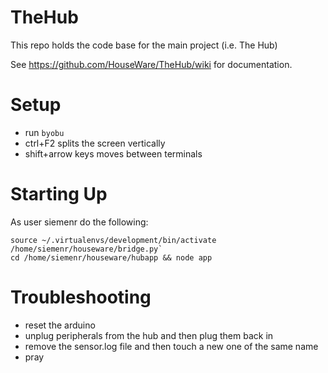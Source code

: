 TheHub
======

This repo holds the code base for the main project (i.e. The Hub)

See https://github.com/HouseWare/TheHub/wiki for documentation.

Setup
=====

* run `byobu`
* ctrl+F2 splits the screen vertically
* shift+arrow keys moves between terminals

Starting Up
===========

As user siemenr do the following:

~~~
source ~/.virtualenvs/development/bin/activate
/home/siemenr/houseware/bridge.py`
cd /home/siemenr/houseware/hubapp && node app
~~~

Troubleshooting
===============

* reset the arduino
* unplug peripherals from the hub and then plug them back in
* remove the sensor.log file and then touch a new one of the same name
* pray
